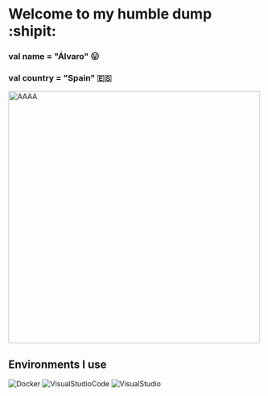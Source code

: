 # Welcome to my humble dump :shipit:
### val name = "Álvaro" :stuck_out_tongue:
### val country = "Spain" :es:

<img src="https://media.tenor.com/NeJfHqkmdMIAAAAC/tux-linux-penguin.gif" alt="AAAA"  width="auto" height="500"/>

## Environments I use
![Docker](https://img.shields.io/badge/Docker-%23000000?style=for-the-badge&logo=Docker&logoColor=white&color=blue&link=https%3A%2F%2Fwww.docker.com%2F%23)
![VisualStudioCode](https://img.shields.io/badge/Visual%20Studio%20Code-%23007ACC?style=for-the-badge&logo=visualstudiocode&link=https%3A%2F%2Fcode.visualstudio.com%2F)
![VisualStudio](https://img.shields.io/badge/Visual%20Studio-%235C2D91?style=for-the-badge&logo=visualstudio&link=https%3A%2F%2Fvisualstudio.microsoft.com%2Fes%2F)


